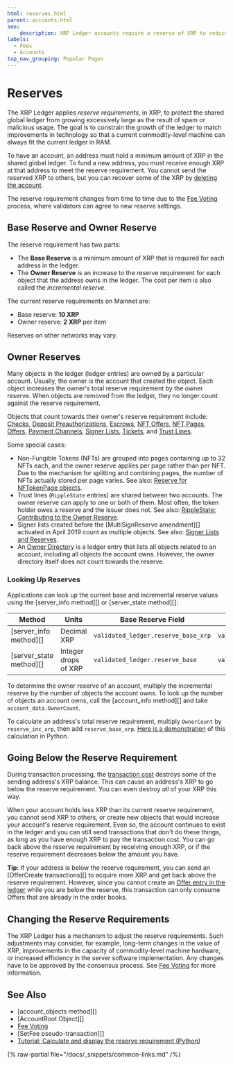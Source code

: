 ```yaml
---
html: reserves.html
parent: accounts.html
seo:
    description: XRP Ledger accounts require a reserve of XRP to reduce spam in ledger data.
labels:
  - Fees
  - Accounts
top_nav_grouping: Popular Pages
---
```

# Reserves

The XRP Ledger applies _reserve requirements_, in XRP, to protect the shared global ledger from growing excessively large as the result of spam or malicious usage. The goal is to constrain the growth of the ledger to match improvements in technology so that a current commodity-level machine can always fit the current ledger in RAM.

To have an account, an address must hold a minimum amount of XRP in the shared global ledger. To fund a new address, you must receive enough XRP at that address to meet the reserve requirement. You cannot send the reserved XRP to others, but you can recover some of the XRP by [deleting the account](deleting-accounts.md).

The reserve requirement changes from time to time due to the [Fee Voting](../consensus-protocol/fee-voting.md) process, where validators can agree to new reserve settings.

## Base Reserve and Owner Reserve

The reserve requirement has two parts:

* The **Base Reserve** is a minimum amount of XRP that is required for each address in the ledger.
* The **Owner Reserve** is an increase to the reserve requirement for each object that the address owns in the ledger. The cost per item is also called the _incremental reserve_.

The current reserve requirements on Mainnet are:

- Base reserve: **10 XRP**
- Owner reserve: **2 XRP** per item

Reserves on other networks may vary.

## Owner Reserves

Many objects in the ledger (ledger entries) are owned by a particular account. Usually, the owner is the account that created the object. Each object increases the owner's total reserve requirement by the owner reserve. When objects are removed from the ledger, they no longer count against the reserve requirement.

Objects that count towards their owner's reserve requirement include: [Checks](../payment-types/checks.md), [Deposit Preauthorizations](depositauth.md#preauthorization), [Escrows](../payment-types/escrow.md), [NFT Offers](../tokens/nfts/trading.md), [NFT Pages](../tokens/nfts/index.md), [Offers](../../references/protocol/ledger-data/ledger-entry-types/offer.md), [Payment Channels](../payment-types/payment-channels.md), [Signer Lists](multi-signing.md), [Tickets](tickets.md), and [Trust Lines](../tokens/fungible-tokens/index.md).

Some special cases:

- Non-Fungible Tokens (NFTs) are grouped into pages containing up to 32 NFTs each, and the owner reserve applies per page rather than per NFT. Due to the mechanism for splitting and combining pages, the number of NFTs actually stored per page varies. See also: [Reserve for NFTokenPage objects](../../references/protocol/ledger-data/ledger-entry-types/nftokenpage.md#nftokenpage-reserve).
- Trust lines (`RippleState` entries) are shared between two accounts. The owner reserve can apply to one or both of them. Most often, the token holder owes a reserve and the issuer does not. See also: [RippleState: Contributing to the Owner Reserve](../../references/protocol/ledger-data/ledger-entry-types/ripplestate.md#contributing-to-the-owner-reserve).
- Signer lists created before the [MultiSignReserve amendment][] activated in April 2019 count as multiple objects. See also: [Signer Lists and Reserves](../../references/protocol/ledger-data/ledger-entry-types/signerlist.md#signer-lists-and-reserves).
- An [Owner Directory](../../references/protocol/ledger-data/ledger-entry-types/directorynode.md) is a ledger entry that lists all objects related to an account, including all objects the account owns. However, the owner directory itself does not count towards the reserve.

### Looking Up Reserves

Applications can look up the current base and incremental reserve values using the [server_info method][] or [server_state method][]:

| Method                  | Units                | Base Reserve Field                  | Incremental Reserve Field          |
|-------------------------|----------------------|-------------------------------------|------------------------------------|
| [server_info method][]  | Decimal XRP          | `validated_ledger.reserve_base_xrp` | `validated_ledger.reserve_inc_xrp` |
| [server_state method][] | Integer drops of XRP | `validated_ledger.reserve_base`     | `validated_ledger.reserve_inc`     |

To determine the owner reserve of an account, multiply the incremental reserve by the number of objects the account owns. To look up the number of objects an account owns, call the [account_info method][] and take `account_data.OwnerCount`.

To calculate an address's total reserve requirement, multiply `OwnerCount` by `reserve_inc_xrp`, then add `reserve_base_xrp`. [Here is a demonstration](../../tutorials/python/build-a-desktop-wallet-in-python.md#codeblock-17) of this calculation in Python.


## Going Below the Reserve Requirement

During transaction processing, the [transaction cost](../transactions/transaction-cost.md) destroys some of the sending address's XRP balance. This can cause an address's XRP to go below the reserve requirement. You can even destroy _all_ of your XRP this way.

When your account holds less XRP than its current reserve requirement, you cannot send XRP to others, or create new objects that would increase your account's reserve requirement. Even so, the account continues to exist in the ledger and you can still send transactions that don't do these things, as long as you have enough XRP to pay the transaction cost. You can go back above the reserve requirement by receiving enough XRP, or if the reserve requirement decreases below the amount you have.

**Tip:** If your address is below the reserve requirement, you can send an [OfferCreate transactions][] to acquire more XRP and get back above the reserve requirement. However, since you cannot create an [Offer entry in the ledger](../../references/protocol/ledger-data/ledger-entry-types/offer.md) while you are below the reserve, this transaction can only consume Offers that are already in the order books.


## Changing the Reserve Requirements

The XRP Ledger has a mechanism to adjust the reserve requirements. Such adjustments may consider, for example, long-term changes in the value of XRP, improvements in the capacity of commodity-level machine hardware, or increased efficiency in the server software implementation. Any changes have to be approved by the consensus process. See [Fee Voting](../consensus-protocol/fee-voting.md) for more information.

## See Also

- [account_objects method][]
- [AccountRoot Object][]
- [Fee Voting](../consensus-protocol/fee-voting.md)
- [SetFee pseudo-transaction][]
- [Tutorial: Calculate and display the reserve requirement (Python)](../../tutorials/python/build-a-desktop-wallet-in-python.md#3-display-an-account)

{% raw-partial file="/docs/_snippets/common-links.md" /%}
